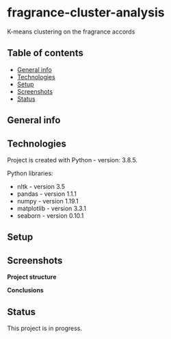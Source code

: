 # fragrance-cluster-analysis
K-means clustering on the fragrance accords

## Table of contents
* [General info](#general-info)
* [Technologies](#technologies)
* [Setup](#setup)
* [Screenshots](#screenshots)
* [Status](#status)

## General info

## Technologies
Project is created with Python - version: 3.8.5.

Python libraries:
* nltk - version 3.5
* pandas - version 1.1.1
* numpy - version 1.19.1
* matplotlib - version 3.3.1
* seaborn - version 0.10.1
  
## Setup

## Screenshots

**Project structure**

**Conclusions**

## Status
This project is in progress.
